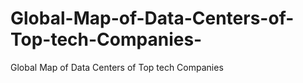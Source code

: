 # Global-Map-of-Data-Centers-of-Top-tech-Companies-
 Global Map of Data Centers of Top tech Companies  

